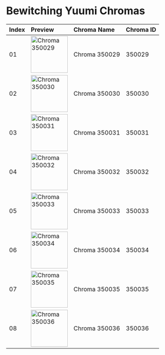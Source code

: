 # Bewitching Yuumi Chromas

| Index | Preview | Chroma Name | Chroma ID |
|:---|:---|:---|:---|
| 01 | <img src='https://raw.communitydragon.org/latest/plugins/rcp-be-lol-game-data/global/default/v1/champion-chroma-images/350/350029.png' alt='Chroma 350029' width='100'> | Chroma 350029 | 350029 |
| 02 | <img src='https://raw.communitydragon.org/latest/plugins/rcp-be-lol-game-data/global/default/v1/champion-chroma-images/350/350030.png' alt='Chroma 350030' width='100'> | Chroma 350030 | 350030 |
| 03 | <img src='https://raw.communitydragon.org/latest/plugins/rcp-be-lol-game-data/global/default/v1/champion-chroma-images/350/350031.png' alt='Chroma 350031' width='100'> | Chroma 350031 | 350031 |
| 04 | <img src='https://raw.communitydragon.org/latest/plugins/rcp-be-lol-game-data/global/default/v1/champion-chroma-images/350/350032.png' alt='Chroma 350032' width='100'> | Chroma 350032 | 350032 |
| 05 | <img src='https://raw.communitydragon.org/latest/plugins/rcp-be-lol-game-data/global/default/v1/champion-chroma-images/350/350033.png' alt='Chroma 350033' width='100'> | Chroma 350033 | 350033 |
| 06 | <img src='https://raw.communitydragon.org/latest/plugins/rcp-be-lol-game-data/global/default/v1/champion-chroma-images/350/350034.png' alt='Chroma 350034' width='100'> | Chroma 350034 | 350034 |
| 07 | <img src='https://raw.communitydragon.org/latest/plugins/rcp-be-lol-game-data/global/default/v1/champion-chroma-images/350/350035.png' alt='Chroma 350035' width='100'> | Chroma 350035 | 350035 |
| 08 | <img src='https://raw.communitydragon.org/latest/plugins/rcp-be-lol-game-data/global/default/v1/champion-chroma-images/350/350036.png' alt='Chroma 350036' width='100'> | Chroma 350036 | 350036 |
